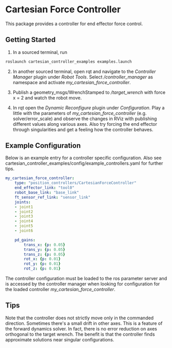 # Cartesian Force Controller
This package provides a controller for end effector force control.

## Getting Started
1) In a sourced terminal, run
```bash
roslaunch cartesian_controller_examples examples.launch
```
2) In another sourced terminal, open rqt and navigate to the *Controller Manager* plugin under *Robot Tools*.
Select */controller_manager* as namespace and activate *my_cartesian_force_controller*.

3) Publish a geometry_msgs/WrenchStamped to */target_wrench* with force x = 2 and watch the robot move.

4) In rqt open the *Dynamic Reconfigure* plugin under *Configuration*. Play a
little with the parameters of *my_cartesian_force_controller* (e.g. solver/error_scale) and observe the
changes in RViz with publishing different values along various axes.
Also try forcing the end effector through singularities and get a feeling how the controller behaves.

## Example Configuration
Below is an example entry for a controller specific configuration. Also see cartesian_controller_examples/config/example_controllers.yaml for further tips.
```yaml
my_cartesian_force_controller:
    type: "position_controllers/CartesianForceController"
    end_effector_link: "tool0"
    robot_base_link: "base_link"
    ft_sensor_ref_link: "sensor_link"
    joints:
    - joint1
    - joint2
    - joint3
    - joint4
    - joint5
    - joint6

    pd_gains:
        trans_x: {p: 0.05}
        trans_y: {p: 0.05}
        trans_z: {p: 0.05}
        rot_x: {p: 0.01}
        rot_y: {p: 0.01}
        rot_z: {p: 0.01}

```

The controller configuration must be loaded to the ros parameter server and is
accessed by the controller manager when looking for configuration for the
loaded controller *my_cartesian_force_controller*.

## Tips
Note that the controller does not strictly move only in the commanded direction.
Sometimes there's a small drift in other axes. This is a feature of the forward dynamics solver.
In fact, there is no error reduction on axes orthogonal to the target wrench.
The benefit is that the controller finds approximate solutions near singular configurations.
